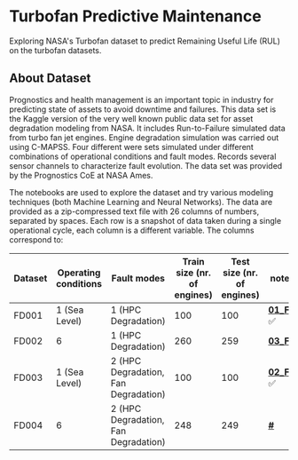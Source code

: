 # Turbofan Predictive Maintenance
Exploring NASA's Turbofan dataset to predict Remaining Useful Life (RUL) on the turbofan datasets.
## About Dataset
Prognostics and health management is an important topic in industry for predicting state of assets to avoid downtime and failures. This data set is the Kaggle version of the very well known public data set for asset degradation modeling from NASA. It includes Run-to-Failure simulated data from turbo fan jet engines.
Engine degradation simulation was carried out using C-MAPSS. Four different were sets simulated under different combinations of operational conditions and fault modes. Records several sensor channels to characterize fault evolution. The data set was provided by the Prognostics CoE at NASA Ames.

The notebooks are used to explore the dataset and try various modeling techniques (both Machine Learning and Neural Networks). The data are provided as a zip-compressed text file with 26 columns of numbers, separated by spaces. Each row is a snapshot of data taken during a single operational cycle, each column is a different variable. The columns correspond to:

| Dataset | Operating conditions | Fault modes | Train size (nr. of engines) | Test size (nr. of engines) | notebook |
| --- | --- | --- | --- | --- | --- |
| FD001 | 1 (Sea Level) | 1 (HPC Degradation) | 100 | 100 | [**01_FD001**](#) :white_check_mark: |
| FD002 | 6 | 1 (HPC Degradation) | 260 | 259 | [**03_FD002**](#) |
| FD003 | 1 (Sea Level) | 2 (HPC Degradation, Fan Degradation) | 100 | 100 | [**02_FD003**](#) :white_check_mark: |
| FD004 | 6 | 2 (HPC Degradation, Fan Degradation) | 248 | 249 | [**#**](#) |
